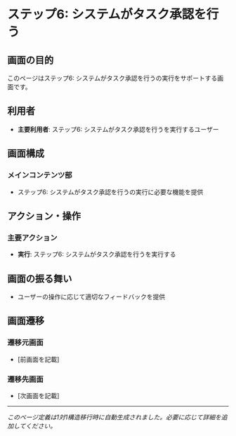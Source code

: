 # ステップ6: システムがタスク承認を行う

## 画面の目的
このページはステップ6: システムがタスク承認を行うの実行をサポートする画面です。

## 利用者
- **主要利用者**: ステップ6: システムがタスク承認を行うを実行するユーザー

## 画面構成

### メインコンテンツ部
- ステップ6: システムがタスク承認を行うの実行に必要な機能を提供

## アクション・操作

### 主要アクション
- **実行**: ステップ6: システムがタスク承認を行うを実行する

## 画面の振る舞い
- ユーザーの操作に応じて適切なフィードバックを提供

## 画面遷移

### 遷移元画面
- [前画面を記載]

### 遷移先画面
- [次画面を記載]

---
*このページ定義は1対1構造移行時に自動生成されました。必要に応じて詳細を追加してください。*

